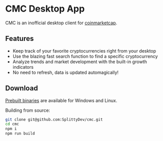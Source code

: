 # CMC Desktop App
CMC is an inofficial desktop client for [coinmarketcap].

## Features
- Keep track of your favorite cryptocurrencies right from your desktop
- Use the blazing fast search function to find a specific cryptocurrency
- Analyze trends and market development with the built-in growth indicators
- No need to refresh, data is updated automagically!

## Download
[Prebuilt binaries][prebuilt] are available for Windows and Linux.

Building from source:
```bash
git clone git@github.com:SplittyDev/cmc.git
cd cmc
npm i
npm run build
```

[coinmarketcap]: https://coinmarketcap.com
[prebuilt]: https://github.com/SplittyDev/cmc/releases/latest